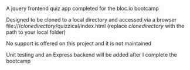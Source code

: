 A jquery frontend quiz app completed for the bloc.io bootcamp

Designed to be cloned to a local directory  and accessed via a browser file:///*clonedirectory*/quizzical/index.html (replace *clonedirectory* with the path to your local folder)

No support is offered on this project and it is not maintained

Unit testing and an Express backend will be added after I complete the bootcamp
